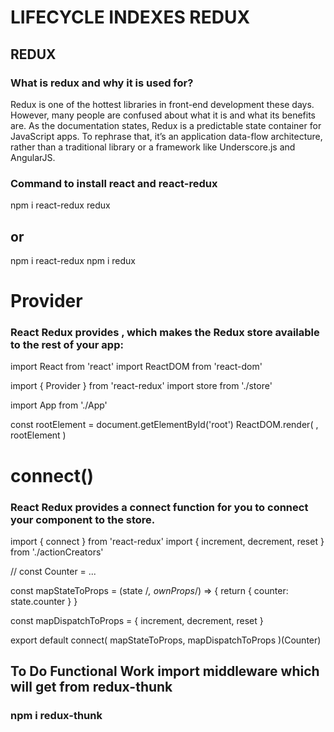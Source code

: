 # LIFECYCLE INDEXES REDUX

## REDUX

### What is redux and why it is used for?


Redux is one of the hottest libraries in front-end development these days.
 However, many people are confused about what it is and what its benefits are.
As the documentation states, Redux is a predictable state container for
 JavaScript apps. To rephrase that, it’s an application data-flow architecture, 
 rather than a traditional library or a framework like Underscore.js and AngularJS.

 ### Command to install react and react-redux

 npm i react-redux redux 
 ## or
 npm i react-redux
 npm i redux


# Provider
### React Redux provides <Provider />, which makes the Redux store available to the rest of your app:

import React from 'react'
import ReactDOM from 'react-dom'

import { Provider } from 'react-redux'
import store from './store'

import App from './App'

const rootElement = document.getElementById('root')
ReactDOM.render(
  <Provider store={store}>
    <App />
  </Provider>,
  rootElement
)

# connect()
### React Redux provides a connect function for you to connect your component to the store.

import { connect } from 'react-redux'
import { increment, decrement, reset } from './actionCreators'

// const Counter = ...

const mapStateToProps = (state /*, ownProps*/) => {
  return {
    counter: state.counter
  }
}

const mapDispatchToProps = { increment, decrement, reset }

export default connect(
  mapStateToProps,
  mapDispatchToProps
)(Counter)
 

 ## To Do Functional Work import middleware which will get from redux-thunk

 ### npm i redux-thunk